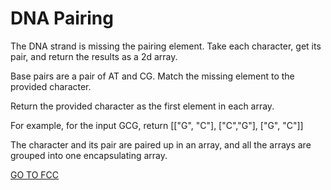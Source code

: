 <h1>DNA Pairing</h1>

The DNA strand is missing the pairing element. Take each character, get its pair, and return the results as a 2d array.

Base pairs are a pair of AT and CG. Match the missing element to the provided character.

Return the provided character as the first element in each array.

For example, for the input GCG, return [["G", "C"], ["C","G"], ["G", "C"]]

The character and its pair are paired up in an array, and all the arrays are grouped into one encapsulating array.

<a href="https://www.freecodecamp.org/learn/javascript-algorithms-and-data-structures/intermediate-algorithm-scripting/dna-pairing">GO TO FCC</a>
